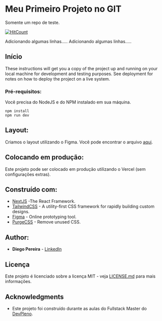 # Meu Primeiro Projeto no GIT
 Somente um repo de teste.

[![HitCount](https://hits.dwyl.com/tuliofaria/tuliofaria/meu-projeto-git.svg)](https://hits.dwyl.com/tuliofaria/tuliofaria/meu-projeto-git)


Adicionando algumas linhas.....
Adicionando algumas linhas.....

## Início

These instructions will get you a copy of the project up and running on your local machine for development and testing purposes. See deployment for notes on how to deploy the project on a live system.

### Pré-requisitos:

Você precisa do NodeJS e do NPM instalado em sua máquina.

```
npm install
npm run dev
```

## Layout:

Criamos o layout utilizando o Figma. Você pode encontrar o arquivo [aqui](#).

## Colocando em produção:

Este projeto pode ser colocado em produção utilizando o Vercel (sem configurações extras).

## Construído com:

* [NextJS](https://nextjs.org/) -The React Framework.
* [TailwindCSS](https://tailwindcss.com/) - A utility-first CSS framework for
rapidly building custom designs.
* [Figma](https://figma.com/) - Online prototyping tool.
* [PurgeCSS](https://purgecss.com/) - Remove unused CSS. 

## Author:

* **Diego Pereira** - [LinkedIn](https://www.linkedin.com/in/diegopereirati/)


## Licença

Este projeto é licenciado sobre a licença MIT - veja [LICENSE.md](LICENSE.md) para mais informações.

## Acknowledgments

* Este projeto foi construído durante as aulas do Fullstack Master do [DevPleno](https://devpleno.com).